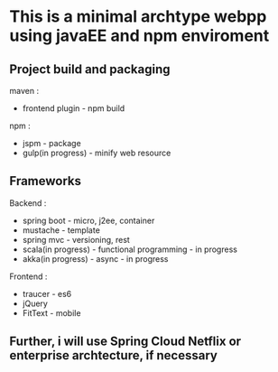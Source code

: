 # This is a minimal archtype webpp using javaEE and npm enviroment

## Project build and packaging 
maven :
- frontend plugin - npm build

npm : 
- jspm - package
- gulp(in progress) - minify web resource 

## Frameworks 
Backend :
- spring boot - micro, j2ee, container
- mustache - template
- spring mvc - versioning, rest
- scala(in progress) - functional programming - in progress
- akka(in progress) - async - in progress

 
Frontend : 
- traucer - es6
- jQuery
- FitText - mobile

## Further, i will use Spring Cloud Netflix or enterprise archtecture, if necessary
